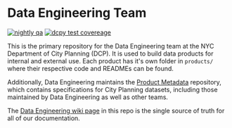# Data Engineering Team

[![nightly qa](https://github.com/NYCPlanning/data-engineering/actions/workflows/nightly_qa.yml/badge.svg)](https://github.com/NYCPlanning/data-engineering/actions/workflows/nightly_qa.yml) [![dcpy test covereage](https://codecov.io/gh/NYCPlanning/data-engineering/graph/badge.svg)](https://codecov.io/gh/NYCPlanning/data-engineering)

This is the primary repository for the Data Engineering team at the NYC Department of City Planning (DCP). It is used to build data products for internal and external use. Each product has it's own folder in `products/` where their respective code and READMEs can be found.

Additionally, Data Engineering maintains the [Product Metadata](https://github.com/NYCPlanning/product-metadata) repository, which contains specifications for City Planning datasets, including those maintained by Data Engineering as well as other teams.

The [Data Engineering wiki page](https://github.com/NYCPlanning/data-engineering/wiki) in this repo is the single source of truth for all of our documentation.
